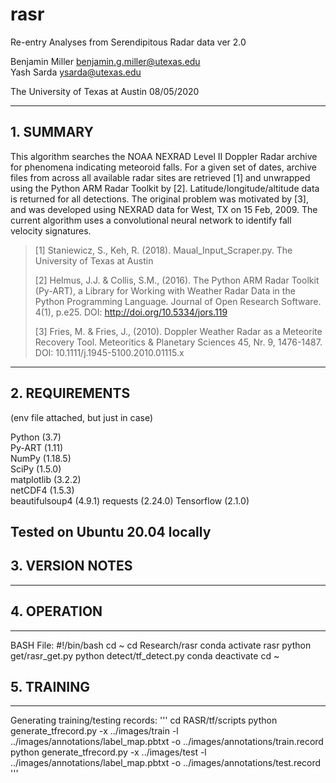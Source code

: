 # rasr
Re-entry Analyses from Serendipitous Radar data
ver 2.0

Benjamin Miller <benjamin.g.miller@utexas.edu>  
Yash Sarda <ysarda@utexas.edu>

The University of Texas at Austin
08/05/2020

---

## 1. SUMMARY

This algorithm searches the NOAA NEXRAD Level II Doppler Radar archive for phenomena indicating meteoroid falls.  For a given set of dates, archive files from across all available radar sites are retrieved \[1] and unwrapped using the Python ARM Radar Toolkit by \[2].  Latitude/longitude/altitude data is returned for all detections.  The original problem was motivated by \[3], and was developed using NEXRAD data for West, TX on 15 Feb, 2009.  The current algorithm uses a convolutional neural network to identify fall velocity signatures.

> \[1] Staniewicz, S., Keh, R. (2018). Maual_Input_Scraper.py. The University of Texas at Austin
>
> \[2] Helmus, J.J. & Collis, S.M., (2016). The Python ARM Radar Toolkit (Py-ART), a Library for Working with Weather Radar Data in the Python Programming Language. Journal of Open Research Software. 4(1), p.e25. DOI: http://doi.org/10.5334/jors.119
>
> \[3] Fries, M. & Fries, J., (2010). Doppler Weather Radar as a Meteorite Recovery Tool. Meteoritics & Planetary Sciences 45, Nr. 9, 1476-1487. DOI: 10.1111/j.1945-5100.2010.01115.x


---

## 2. REQUIREMENTS

(env file attached, but just in case)

Python (3.7)  
Py-ART (1.11)  
NumPy (1.18.5)  
SciPy (1.5.0)  
matplotlib (3.2.2)  
netCDF4 (1.5.3)  
beautifulsoup4 (4.9.1)
requests (2.24.0)
Tensorflow (2.1.0)

Tested on Ubuntu 20.04 locally
---

## 3. VERSION NOTES



---

## 4. OPERATION
---
BASH File:
#!/bin/bash
cd ~
cd Research/rasr
conda activate rasr
python get/rasr_get.py
python detect/tf_detect.py
conda deactivate
cd ~

## 5. TRAINING
---
Generating training/testing records:
'''
  cd RASR/tf/scripts
  python generate_tfrecord.py -x ../images/train -l ../images/annotations/label_map.pbtxt -o ../images/annotations/train.record
  python generate_tfrecord.py -x ../images/test -l ../images/annotations/label_map.pbtxt -o ../images/annotations/test.record
'''
